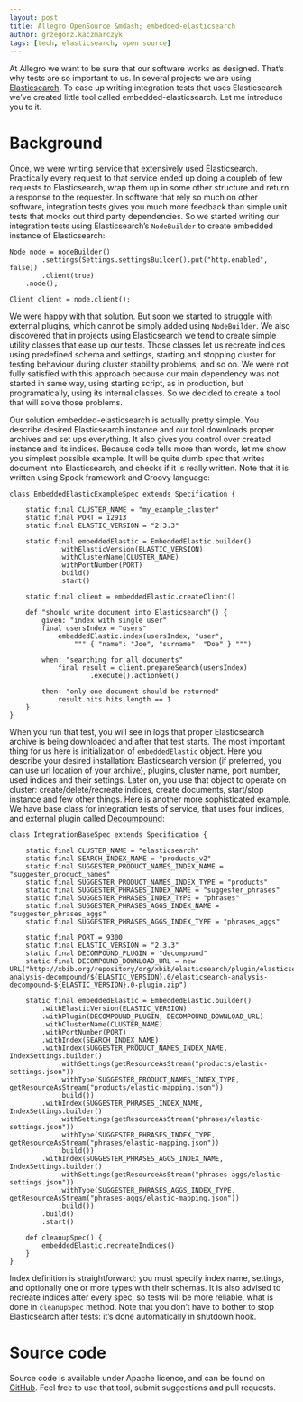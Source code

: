 ```yaml
---
layout: post
title: Allegro OpenSource &mdash; embedded-elasticsearch
author: grzegorz.kaczmarczyk
tags: [tech, elasticsearch, open source]
---
```


At Allegro we want to be sure that our software works as designed. That’s why tests are so important to us.
In several projects we are using [Elasticsearch](https://www.elastic.co/products/elasticsearch). To ease up
writing integration tests that uses Elasticsearch we’ve created little tool called embedded-elasticsearch.
Let me introduce you to it.

# Background

Once, we were writing service that extensively used Elasticsearch. Practically every request to that service
ended up doing a coupleb of few requests to Elasticsearch, wrap them up in some other structure and return a
response to the requester. In software that rely so much on other software, integration tests gives you much
more feedback than simple unit tests that mocks out third party dependencies. So we started writing our
integration tests using Elasticsearch’s `NodeBuilder` to create embedded instance of Elasticsearch:

```
Node node = nodeBuilder()
        .settings(Settings.settingsBuilder().put("http.enabled", false))
        .client(true)
    .node();

Client client = node.client();
```

We were happy with that solution. But soon we started to struggle with external plugins, which cannot be
simply added using `NodeBuilder`. We also discovered that in projects using Elasticsearch we tend to create
simple utility classes that ease up our tests. Those classes let us recreate indices using predefined schema
and settings, starting and stopping cluster for testing behaviour during cluster stability problems, and so on.
We were not fully satisfied with this approach because our main dependency was not started in same way, using
starting script, as in production, but programatically, using its internal classes. So we decided to create a
tool that will solve those problems.

Our solution embedded-elasticsearch is actually pretty simple. You describe desired Elasticsearch instance and
our tool downloads proper archives and set ups everything. It also gives you control over created instance and
its indices. Because code tells more than words, let me show you simplest possible example. It will be quite
dumb spec that writes document into Elasticsearch, and checks if it is really written. Note that it is written
using Spock framework and Groovy language:

```
class EmbeddedElasticExampleSpec extends Specification {

    static final CLUSTER_NAME = "my_example_cluster"
    static final PORT = 12913
    static final ELASTIC_VERSION = "2.3.3"

    static final embeddedElastic = EmbeddedElastic.builder()
            .withElasticVersion(ELASTIC_VERSION)
            .withClusterName(CLUSTER_NAME)
            .withPortNumber(PORT)
            .build()
            .start()

    static final client = embeddedElastic.createClient()

    def "should write document into Elasticsearch"() {
        given: "index with single user"
        final usersIndex = "users"
            embeddedElastic.index(usersIndex, "user",
                """ { "name": "Joe", "surname": "Doe" } """)

        when: "searching for all documents"
            final result = client.prepareSearch(usersIndex)
                    .execute().actionGet()

        then: "only one document should be returned"
            result.hits.hits.length == 1
    }
}
```

When you run that test, you will see in logs that proper Elasticsearch archive is being downloaded and after
that test starts. The most important thing for us here is initialization of `embeddedElastic` object. Here you
describe your desired installation: Elasticsearch version (if preferred, you can use url location of your
archive), plugins, cluster name, port number, used indices and their settings. Later on, you use that object
to operate on cluster: create/delete/recreate indices, create documents, start/stop instance and few other
things. Here is another more sophisticated example. We have base class for integration tests of service,
that uses four indices, and external plugin called [Decoumpound](https://github.com/jprante/elasticsearch-analysis-decompound):


```
class IntegrationBaseSpec extends Specification {

    static final CLUSTER_NAME = "elasticsearch"
    static final SEARCH_INDEX_NAME = "products_v2"
    static final SUGGESTER_PRODUCT_NAMES_INDEX_NAME = "suggester_product_names"
    static final SUGGESTER_PRODUCT_NAMES_INDEX_TYPE = "products"
    static final SUGGESTER_PHRASES_INDEX_NAME = "suggester_phrases"
    static final SUGGESTER_PHRASES_INDEX_TYPE = "phrases"
    static final SUGGESTER_PHRASES_AGGS_INDEX_NAME = "suggester_phrases_aggs"
    static final SUGGESTER_PHRASES_AGGS_INDEX_TYPE = "phrases_aggs"

    static final PORT = 9300
    static final ELASTIC_VERSION = "2.3.3"
    static final DECOMPOUND_PLUGIN = "decompound"
    static final DECOMPOUND_DOWNLOAD_URL = new URL("http://xbib.org/repository/org/xbib/elasticsearch/plugin/elasticsearch-analysis-decompound/${ELASTIC_VERSION}.0/elasticsearch-analysis-decompound-${ELASTIC_VERSION}.0-plugin.zip")

    static final embeddedElastic = EmbeddedElastic.builder()
        .withElasticVersion(ELASTIC_VERSION)
        .withPlugin(DECOMPOUND_PLUGIN, DECOMPOUND_DOWNLOAD_URL)
        .withClusterName(CLUSTER_NAME)
        .withPortNumber(PORT)
        .withIndex(SEARCH_INDEX_NAME)
        .withIndex(SUGGESTER_PRODUCT_NAMES_INDEX_NAME, IndexSettings.builder()
            .withSettings(getResourceAsStream("products/elastic-settings.json"))
            .withType(SUGGESTER_PRODUCT_NAMES_INDEX_TYPE, getResourceAsStream("products/elastic-mapping.json"))
            .build())
        .withIndex(SUGGESTER_PHRASES_INDEX_NAME, IndexSettings.builder()
            .withSettings(getResourceAsStream("phrases/elastic-settings.json"))
            .withType(SUGGESTER_PHRASES_INDEX_TYPE, getResourceAsStream("phrases/elastic-mapping.json"))
            .build())
        .withIndex(SUGGESTER_PHRASES_AGGS_INDEX_NAME, IndexSettings.builder()
            .withSettings(getResourceAsStream("phrases-aggs/elastic-settings.json"))
            .withType(SUGGESTER_PHRASES_AGGS_INDEX_TYPE, getResourceAsStream("phrases-aggs/elastic-mapping.json"))
            .build())
        .build()
        .start()

    def cleanupSpec() {
        embeddedElastic.recreateIndices()
    }
}
```

Index definition is straightforward: you must specify index name, settings, and optionally one or more types
with their schemas. It is also advised to recreate indices after every spec, so tests will be more reliable,
what is done in `cleanupSpec` method. Note that you don’t have to bother to stop Elasticsearch after tests:
it’s done automatically in shutdown hook.

# Source code
Source code is available under Apache licence, and can be found on
[GitHub](https://github.com/allegro/embedded-elasticsearch). Feel free to use that tool, submit suggestions
and pull requests.
